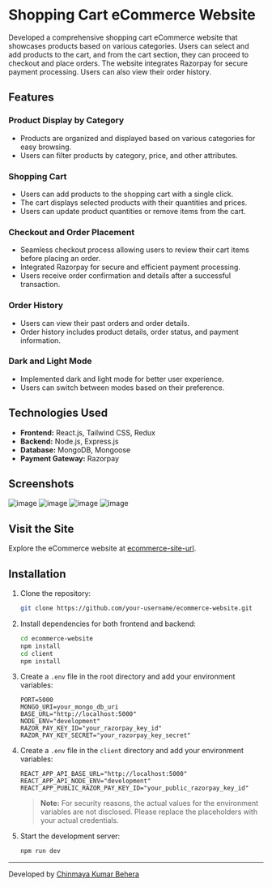 # Shopping Cart eCommerce Website

Developed a comprehensive shopping cart eCommerce website that showcases products based on various categories. Users can select and add products to the cart, and from the cart section, they can proceed to checkout and place orders. The website integrates Razorpay for secure payment processing. Users can also view their order history.

## Features

### Product Display by Category
- Products are organized and displayed based on various categories for easy browsing.
- Users can filter products by category, price, and other attributes.

### Shopping Cart
- Users can add products to the shopping cart with a single click.
- The cart displays selected products with their quantities and prices.
- Users can update product quantities or remove items from the cart.

### Checkout and Order Placement
- Seamless checkout process allowing users to review their cart items before placing an order.
- Integrated Razorpay for secure and efficient payment processing.
- Users receive order confirmation and details after a successful transaction.

### Order History
- Users can view their past orders and order details.
- Order history includes product details, order status, and payment information.

### Dark and Light Mode
- Implemented dark and light mode for better user experience.
- Users can switch between modes based on their preference.

## Technologies Used

- **Frontend:** React.js, Tailwind CSS, Redux
- **Backend:** Node.js, Express.js
- **Database:** MongoDB, Mongoose
- **Payment Gateway:** Razorpay

## Screenshots

![image](https://github.com/chinmaya-kumar-behera/shopping-cart/assets/101429530/3fa6591d-7de5-47ad-bf43-e4050a563696)
![image](https://github.com/chinmaya-kumar-behera/shopping-cart/assets/101429530/22c54940-2384-4a24-99fe-ec16e0e23f45)
![image](https://github.com/chinmaya-kumar-behera/shopping-cart/assets/101429530/d59ca293-b2bf-4cdd-b643-747ba69aacda)
![image](https://github.com/chinmaya-kumar-behera/shopping-cart/assets/101429530/29c4cd21-6e2d-4eae-a48b-d12d2d97934c)

## Visit the Site

Explore the eCommerce website at [ecommerce-site-url](https://chinmaya-shoppingcart.vercel.app/).

## Installation

1. Clone the repository:
    ```sh
    git clone https://github.com/your-username/ecommerce-website.git
    ```
2. Install dependencies for both frontend and backend:
    ```sh
    cd ecommerce-website
    npm install
    cd client
    npm install
    ```
3. Create a `.env` file in the root directory and add your environment variables:
    ```env
    PORT=5000
    MONGO_URI=your_mongo_db_uri
    BASE_URL="http://localhost:5000"
    NODE_ENV="development"
    RAZOR_PAY_KEY_ID="your_razorpay_key_id"
    RAZOR_PAY_KEY_SECRET="your_razorpay_key_secret"
    ```

4. Create a `.env` file in the `client` directory and add your environment variables:
    ```env
    REACT_APP_API_BASE_URL="http://localhost:5000"
    REACT_APP_API_NODE_ENV="development"
    REACT_APP_PUBLIC_RAZOR_PAY_KEY_ID="your_public_razorpay_key_id"
    ```

    > **Note:** For security reasons, the actual values for the environment variables are not disclosed. Please replace the placeholders with your actual credentials.

5. Start the development server:
    ```sh
    npm run dev
    ```

---

Developed by [Chinmaya Kumar Behera](https://github.com/chinmaya-kumar-behera)

